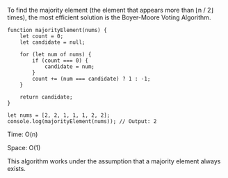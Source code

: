 To find the majority element (the element that appears more than ⌊n / 2⌋ times), the most efficient solution is the Boyer-Moore Voting Algorithm.

```
function majorityElement(nums) {
    let count = 0;
    let candidate = null;

    for (let num of nums) {
        if (count === 0) {
            candidate = num;
        }
        count += (num === candidate) ? 1 : -1;
    }

    return candidate;
}

```
```
let nums = [2, 2, 1, 1, 1, 2, 2];
console.log(majorityElement(nums)); // Output: 2

```

Time: O(n)

Space: O(1)

This algorithm works under the assumption that a majority element always exists.
